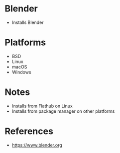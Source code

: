 # Blender

- Installs Blender

# Platforms

- BSD
- Linux
- macOS
- Windows

# Notes

- Installs from Flathub on Linux
- Installs from package manager on other platforms

# References

- https://www.blender.org
